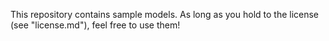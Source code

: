 This repository contains sample models. As long as you hold to the license (see "license.md"), feel free to use them!
